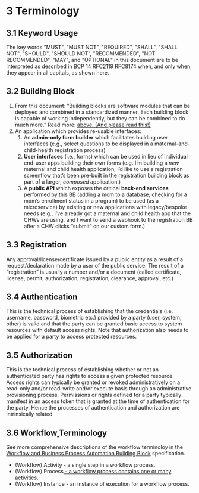 # 3 Terminology

## 3.1 Keyword Usage&#x20;

The key words "MUST", "MUST NOT", "REQUIRED", "SHALL", "SHALL NOT", "SHOULD", "SHOULD NOT", "RECOMMENDED", "NOT RECOMMENDED", "MAY", and "OPTIONAL" in this document are to be interpreted as described in [BCP 14 RFC2119 RFC8174](https://tools.ietf.org/html/rfc2119) when, and only when, they appear in all capitals, as shown here.

## **3.2 Building Block**

1. From this document: “Building blocks are software modules that can be deployed and combined in a standardized manner. Each building block is capable of working independently, but they can be combined to do much more.” Read more: [above. (And please read this!)](https://docs.google.com/document/d/12b696fHlOAAHygFF5-XxUJkFyFjMIV99VDKZTXnnAkg/edit#heading=h.tnti6f22mlul)
2. An application which provides re-usable interfaces:
   1. An **admin-only form builder** which facilitates building user interfaces (e.g., select questions to be displayed in a maternal-and-child-health registration process)
   2. **User interfaces** (i.e., forms) which can be used in lieu of individual end-user apps building their own forms (e.g. I’m building a _new_ maternal and child health application; I’d like to use a registration screenflow that’s been pre-built in the registration building block as part of a larger, _composed_ application.)
   3. A **public API** which exposes the critical **back-end services** performed by this BB (adding a mom to a database; checking for a mom’s enrollment status in a program) to be used (as a microservice) by existing or new applications with legacy/bespoke needs (e.g., i’ve already got a maternal and child health app that the CHWs are using, and I want to send a webhook to the registration BB after a CHW clicks “submit” on our custom form.)

## 3.3 Registration

Any approval/license/certificate issued by a public entity as a result of a request/declaration made by a user of the public service. The result of a “registration” is usually a number and/or a document (called certificate, license, permit, authorization, registration, clearance, approval, etc.)

## 3.4 Authentication <a href="#_vuk04bv7cgij" id="_vuk04bv7cgij"></a>

This is the technical process of establishing that the credentials (i.e. username, password, biometric etc.) provided by a party (user, system, other) is valid and that the party can be granted basic access to system resources with default access rights. Note that authorization also needs to be applied for a party to access protected resources.

## 3.5 Authorization

This is the technical process of establishing whether or not an authenticated party has rights to access a given protected resource. Access rights can typically be granted or revoked administratively on a read-only and/or read-write and/or execute basis through an administrative provisioning process. Permissions or rights defined for a party typically manifest in an access token that is granted at the time of authentication for the party. Hence the processes of authentication and authorization are intrinsically related.

## 3.6 Workflow[ ](https://docs.google.com/document/d/1TIQ756eWauQLNeSWUqfm5dpDz\_wJsesfZgXBiWXLx9w/edit#heading=h.8dexf2kkoftd)Terminology

See more comprehensive descriptions of the workflow terminoloy in the [Workflow and Business Process Automation Building Block](https://docs.google.com/document/d/1TIQ756eWauQLNeSWUqfm5dpDz\_wJsesfZgXBiWXLx9w/edit#heading=h.8dexf2kkoftd) specification.

* (Workflow) Activity - a single step in a workflow process.
* (Workflow) Process[ - a workflow process contains one or many activities.](https://docs.google.com/document/d/1TIQ756eWauQLNeSWUqfm5dpDz\_wJsesfZgXBiWXLx9w/edit#heading=h.6hhe1rg3607o)
* (Workflow) Instance - an instance of execution for a workflow process.
